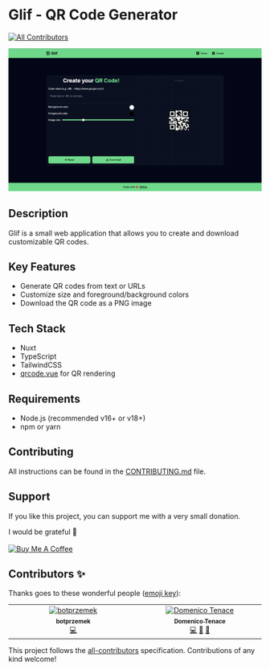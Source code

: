 # Glif - QR Code Generator
<!-- ALL-CONTRIBUTORS-BADGE:START - Do not remove or modify this section -->
[![All Contributors](https://img.shields.io/badge/all_contributors-2-orange.svg?style=flat-square)](#contributors-)
<!-- ALL-CONTRIBUTORS-BADGE:END -->

![Preview of Create page](./.github/assets/generator.png)

## Description

Glif is a small web application that allows you to create and download customizable QR codes.

## Key Features

- Generate QR codes from text or URLs
- Customize size and foreground/background colors
- Download the QR code as a PNG image

## Tech Stack

- Nuxt
- TypeScript
- TailwindCSS
- [qrcode.vue](https://github.com/scopewu/qrcode.vue) for QR rendering

## Requirements

- Node.js (recommended v16+ or v18+)
- npm or yarn

## Contributing

All instructions can be found in the [CONTRIBUTING.md](CONTRIBUTING.md) file.

## Support

If you like this project, you can support me with a very small donation.

I would be grateful 🥹
<br/>
<br/>
<a href="https://www.buymeacoffee.com/domenicotenace" target="_blank"><img src="https://cdn.buymeacoffee.com/buttons/v2/default-yellow.png" alt="Buy Me A Coffee" style="height: 60px !important;width: 217px !important;" ></a>

## Contributors ✨

Thanks goes to these wonderful people ([emoji key](https://allcontributors.org/docs/en/emoji-key)):

<!-- ALL-CONTRIBUTORS-LIST:START - Do not remove or modify this section -->
<!-- prettier-ignore-start -->
<!-- markdownlint-disable -->
<table>
  <tbody>
    <tr>
      <td align="center" valign="top" width="14.28%"><a href="http://notbyte.com"><img src="https://avatars.githubusercontent.com/u/92102878?v=4?s=100" width="100px;" alt="botprzemek"/><br /><sub><b>botprzemek</b></sub></a><br /><a href="https://github.com/DomeT99/glif/commits?author=botprzemek" title="Code">💻</a></td>
      <td align="center" valign="top" width="14.28%"><a href="http://linktr.ee/domenicotenace"><img src="https://avatars.githubusercontent.com/u/85518808?v=4?s=100" width="100px;" alt="Domenico Tenace"/><br /><sub><b>Domenico Tenace</b></sub></a><br /><a href="https://github.com/DomeT99/glif/commits?author=DomeT99" title="Code">💻</a> <a href="#projectManagement-DomeT99" title="Project Management">📆</a> <a href="#maintenance-DomeT99" title="Maintenance">🚧</a></td>
    </tr>
  </tbody>
</table>

<!-- markdownlint-restore -->
<!-- prettier-ignore-end -->

<!-- ALL-CONTRIBUTORS-LIST:END -->

This project follows the [all-contributors](https://github.com/all-contributors/all-contributors) specification. Contributions of any kind welcome!